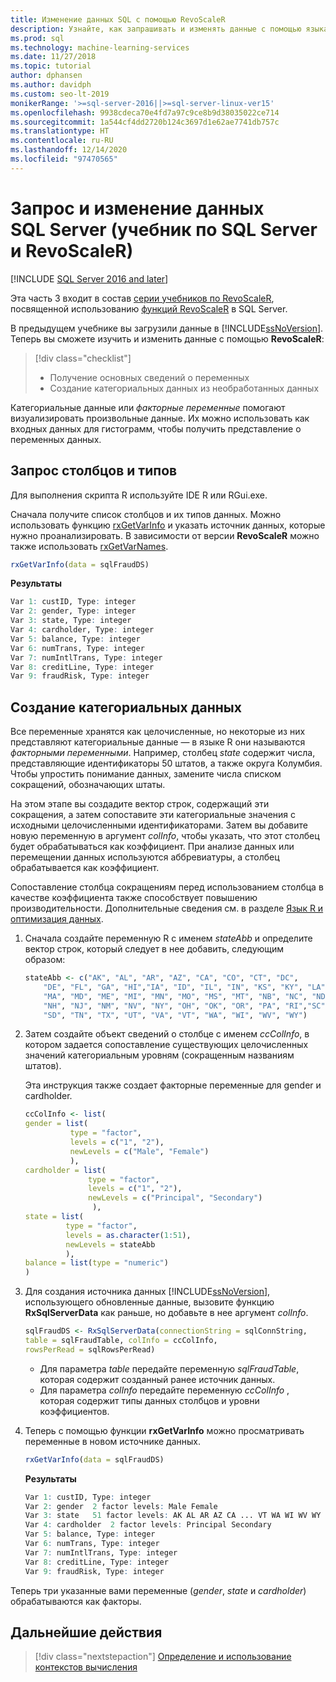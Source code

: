 ```yaml
---
title: Изменение данных SQL с помощью RevoScaleR
description: Узнайте, как запрашивать и изменять данные с помощью языка R в SQL Server, в частности с помощью функции RevoScaleR.
ms.prod: sql
ms.technology: machine-learning-services
ms.date: 11/27/2018
ms.topic: tutorial
author: dphansen
ms.author: davidph
ms.custom: seo-lt-2019
monikerRange: '>=sql-server-2016||>=sql-server-linux-ver15'
ms.openlocfilehash: 9938cdeca70e4fd7a97c9ce8b9d38035022ce714
ms.sourcegitcommit: 1a544cf4dd2720b124c3697d1e62ae7741db757c
ms.translationtype: HT
ms.contentlocale: ru-RU
ms.lasthandoff: 12/14/2020
ms.locfileid: "97470565"
---
```

# <a name="query-and-modify-the-sql-server-data-sql-server-and-revoscaler-tutorial"></a>Запрос и изменение данных SQL Server (учебник по SQL Server и RevoScaleR)
[!INCLUDE [SQL Server 2016 and later](../../includes/applies-to-version/sqlserver2016.md)]

Эта часть 3 входит в состав [серии учебников по RevoScaleR](deepdive-data-science-deep-dive-using-the-revoscaler-packages.md), посвященной использованию [функций RevoScaleR](/machine-learning-server/r-reference/revoscaler/revoscaler) в SQL Server.

В предыдущем учебнике вы загрузили данные в [!INCLUDE[ssNoVersion](../../includes/ssnoversion-md.md)]. Теперь вы сможете изучить и изменить данные с помощью **RevoScaleR**:

> [!div class="checklist"]
> * Получение основных сведений о переменных
> * Создание категориальных данных из необработанных данных

Категориальные данные или *факторные переменные* помогают визуализировать произвольные данные. Их можно использовать как входных данных для гистограмм, чтобы получить представление о переменных данных.

## <a name="query-for-columns-and-types"></a>Запрос столбцов и типов

Для выполнения скрипта R используйте IDE R или RGui.exe. 

Сначала получите список столбцов и их типов данных. Можно использовать функцию [rxGetVarInfo](/machine-learning-server/r-reference/revoscaler/rxgetvarinfoxdf) и указать источник данных, которые нужно проанализировать. В зависимости от версии **RevoScaleR** можно также использовать [rxGetVarNames](/machine-learning-server/r-reference/revoscaler/rxgetvarnames). 
  
```R
rxGetVarInfo(data = sqlFraudDS)
```

**Результаты**

```R
Var 1: custID, Type: integer
Var 2: gender, Type: integer
Var 3: state, Type: integer
Var 4: cardholder, Type: integer
Var 5: balance, Type: integer
Var 6: numTrans, Type: integer
Var 7: numIntlTrans, Type: integer
Var 8: creditLine, Type: integer
Var 9: fraudRisk, Type: integer
```

## <a name="create-categorical-data"></a>Создание категориальных данных

Все переменные хранятся как целочисленные, но некоторые из них представляют категориальные данные — в языке R они называются *факторными переменными*. Например, столбец *state* содержит числа, представляющие идентификаторы 50 штатов, а также округа Колумбия. Чтобы упростить понимание данных, замените числа списком сокращений, обозначающих штаты.

На этом этапе вы создадите вектор строк, содержащий эти сокращения, а затем сопоставите эти категориальные значения с исходными целочисленными идентификаторами. Затем вы добавите новую переменную в аргумент *colInfo*, чтобы указать, что этот столбец будет обрабатываться как коэффициент. При анализе данных или перемещении данных используются аббревиатуры, а столбец обрабатывается как коэффициент.

Сопоставление столбца сокращениям перед использованием столбца в качестве коэффициента также способствует повышению производительности. Дополнительные сведения см. в разделе [Язык R и оптимизация данных](../r/r-and-data-optimization-r-services.md).

1. Сначала создайте переменную R с именем *stateAbb* и определите вектор строк, который следует в нее добавить, следующим образом:
  
    ```R
    stateAbb <- c("AK", "AL", "AR", "AZ", "CA", "CO", "CT", "DC",
        "DE", "FL", "GA", "HI","IA", "ID", "IL", "IN", "KS", "KY", "LA",
        "MA", "MD", "ME", "MI", "MN", "MO", "MS", "MT", "NB", "NC", "ND",
        "NH", "NJ", "NM", "NV", "NY", "OH", "OK", "OR", "PA", "RI","SC",
        "SD", "TN", "TX", "UT", "VA", "VT", "WA", "WI", "WV", "WY")
    ```

2. Затем создайте объект сведений о столбце с именем *ccColInfo*, в котором задается сопоставление существующих целочисленных значений категориальным уровням (сокращенным названиям штатов).
  
    Эта инструкция также создает факторные переменные для gender и cardholder.
  
    ```R
    ccColInfo <- list(
    gender = list(
              type = "factor",
              levels = c("1", "2"),
              newLevels = c("Male", "Female")
              ),
    cardholder = list(
                  type = "factor",
                  levels = c("1", "2"),
                  newLevels = c("Principal", "Secondary")
                   ),
    state = list(
             type = "factor",
             levels = as.character(1:51),
             newLevels = stateAbb
             ),
    balance = list(type = "numeric")
    )
    ```
  
3. Для создания источника данных [!INCLUDE[ssNoVersion](../../includes/ssnoversion-md.md)], использующего обновленные данные, вызовите функцию **RxSqlServerData** как раньше, но добавьте в нее аргумент *colInfo*.
  
    ```R
    sqlFraudDS <- RxSqlServerData(connectionString = sqlConnString,
    table = sqlFraudTable, colInfo = ccColInfo,
    rowsPerRead = sqlRowsPerRead)
    ```
  
    - Для параметра *table* передайте переменную *sqlFraudTable*, которая содержит созданный ранее источник данных.
    - Для параметра *colInfo* передайте переменную *ccColInfo* , которая содержит типы данных столбцов и уровни коэффициентов.

4.  Теперь с помощью функции **rxGetVarInfo** можно просматривать переменные в новом источнике данных.
  
    ```R
    rxGetVarInfo(data = sqlFraudDS)
    ```

    **Результаты**
    
    ```R
    Var 1: custID, Type: integer
    Var 2: gender  2 factor levels: Male Female
    Var 3: state   51 factor levels: AK AL AR AZ CA ... VT WA WI WV WY
    Var 4: cardholder  2 factor levels: Principal Secondary
    Var 5: balance, Type: integer
    Var 6: numTrans, Type: integer
    Var 7: numIntlTrans, Type: integer
    Var 8: creditLine, Type: integer
    Var 9: fraudRisk, Type: integer
    ```

Теперь три указанные вами переменные (*gender*, *state* и *cardholder*) обрабатываются как факторы.

## <a name="next-steps"></a>Дальнейшие действия

> [!div class="nextstepaction"]
> [Определение и использование контекстов вычисления](../../machine-learning/tutorials/deepdive-define-and-use-compute-contexts.md)